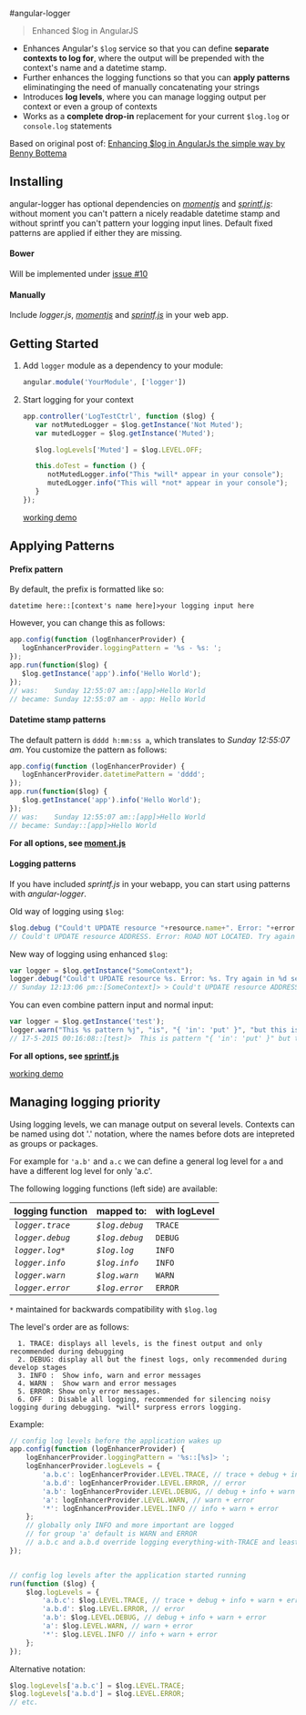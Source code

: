 #angular-logger
> Enhanced $log in AngularJS

* Enhances Angular's `$log` service so that you can define **separate contexts to log for**, where the output will be prepended with the context's name and a datetime stamp.
* Further enhances the logging functions so that you can **apply patterns** eliminatinging the need of manually concatenating your strings
* Introduces **log levels**, where you can manage logging output per context or even a group of contexts
* Works as a **complete drop-in** replacement for your current `$log.log` or `console.log` statements

Based on original post of:
<a href="http://blog.projectnibble.org/2013/12/23/enhance-logging-in-angularjs-the-simple-way/" target="_blank">Enhancing $log in AngularJs the simple way by Benny Bottema</a>

## Installing

angular-logger has optional dependencies on _[momentjs](https://github.com/moment/moment)_ and _[sprintf.js](https://github.com/alexei/sprintf.js)_: without moment you can't pattern a nicely readable datetime stamp and without sprintf you can't pattern your logging input lines. Default fixed patterns are applied if either they are missing.

#### Bower

Will be implemented under [issue #10](https://github.com/pdorgambide/angular-logger/issues/10)

#### Manually

Include _logger.js_, _[momentjs](https://github.com/moment/moment)_ and _[sprintf.js](https://github.com/alexei/sprintf.js)_ in your web app.

## Getting Started

1. Add `logger` module as a dependency to your module:

   ```javascript
   angular.module('YourModule', ['logger'])
   ```
2. Start logging for your context

   ```javascript
   app.controller('LogTestCtrl', function ($log) {
      var notMutedLogger = $log.getInstance('Not Muted');
      var mutedLogger = $log.getInstance('Muted');
   
      $log.logLevels['Muted'] = $log.LEVEL.OFF;
   
      this.doTest = function () {
         notMutedLogger.info("This *will* appear in your console");
         mutedLogger.info("This will *not* appear in your console");
      }
   });
   ```
   [working demo](http://jsfiddle.net/plantface/d7qkaumr/)

## Applying Patterns
#### Prefix pattern
By default, the prefix is formatted like so:

`datetime here::[context's name here]>your logging input here`

However, you can change this as follows:

```javascript
app.config(function (logEnhancerProvider) {
   logEnhancerProvider.loggingPattern = '%s - %s: ';
});
app.run(function($log) {
   $log.getInstance('app').info('Hello World');
});
// was:    Sunday 12:55:07 am::[app]>Hello World
// became: Sunday 12:55:07 am - app: Hello World
```

#### Datetime stamp patterns

The default pattern is `dddd h:mm:ss a`, which translates to _Sunday 12:55:07 am_. You customize the pattern as follows:

```javascript
app.config(function (logEnhancerProvider) {
   logEnhancerProvider.datetimePattern = 'dddd';
});
app.run(function($log) {
   $log.getInstance('app').info('Hello World');
});
// was:    Sunday 12:55:07 am::[app]>Hello World
// became: Sunday::[app]>Hello World
```

**For all options, see [moment.js](http://momentjs.com/docs/#/displaying/)**

#### Logging patterns

If you have included _sprintf.js_ in your webapp, you can start using patterns with _angular-logger_.

Old way of logging using `$log`:
```javascript
$log.debug ("Could't UPDATE resource "+resource.name+". Error: "+error.message+". Try again in "+delaySeconds+" seconds.")
// Could't UPDATE resource ADDRESS. Error: ROAD NOT LOCATED. Try again in 5 seconds.
```

New way of logging using enhanced `$log`:
 ```javascript
var logger = $log.getInstance("SomeContext");
logger.debug("Could't UPDATE resource %s. Error: %s. Try again in %d seconds.", resource.name, error.message, delaySeconds)
// Sunday 12:13:06 pm::[SomeContext]> > Could't UPDATE resource ADDRESS. Error: ROAD NOT LOCATED. Try again in 5 seconds.
 ```
 
You can even combine pattern input and normal input:
 ```javascript
var logger = $log.getInstance('test');
logger.warn("This %s pattern %j", "is", "{ 'in': 'put' }", "but this is not!", ['this', 'is', ['handled'], 'by the browser'], { 'including': 'syntax highlighting', 'and': 'console interaction' });
// 17-5-2015 00:16:08::[test]>  This is pattern "{ 'in': 'put' }" but this is not! ["this", "is handled", "by the browser"] Object {including: "syntax highlighting", and: "console interaction"}
 ```

**For all options, see [sprintf.js](https://github.com/alexei/sprintf.js)**

[working demo](https://jsfiddle.net/plantface/qkobLe0m/)

## Managing logging priority

Using logging levels, we can manage output on several levels. Contexts can be named using dot '.' notation, where the names before dots are intepreted as groups or packages.

For example for `'a.b'` and `a.c` we can define a general log level for `a` and have a different log level for only 'a.c'.

The following logging functions (left side) are available:

logging function  | mapped to: | with logLevel
----------------- | --------------- | --------------
_`logger.trace`_  | _`$log.debug`_       | `TRACE`
_`logger.debug`_  | _`$log.debug`_       | `DEBUG`
_`logger.log*`_   | _`$log.log`_        | `INFO`
_`logger.info`_   | _`$log.info`_        | `INFO`
_`logger.warn`_   | _`$log.warn`_        | `WARN`
_`logger.error`_  | _`$log.error`_       | `ERROR`
`*` maintained for backwards compatibility with `$log.log`

The level's order are as follows:
```
  1. TRACE: displays all levels, is the finest output and only recommended during debugging
  2. DEBUG: display all but the finest logs, only recommended during develop stages
  3. INFO :  Show info, warn and error messages
  4. WARN :  Show warn and error messages
  5. ERROR: Show only error messages.
  6. OFF  : Disable all logging, recommended for silencing noisy logging during debugging. *will* surpress errors logging.
```
Example:

```javascript
// config log levels before the application wakes up
app.config(function (logEnhancerProvider) {
    logEnhancerProvider.loggingPattern = '%s::[%s]> ';
    logEnhancerProvider.logLevels = {
        'a.b.c': logEnhancerProvider.LEVEL.TRACE, // trace + debug + info + warn + error
        'a.b.d': logEnhancerProvider.LEVEL.ERROR, // error
        'a.b': logEnhancerProvider.LEVEL.DEBUG, // debug + info + warn + error
        'a': logEnhancerProvider.LEVEL.WARN, // warn + error
        '*': logEnhancerProvider.LEVEL.INFO // info + warn + error
    };
    // globally only INFO and more important are logged
    // for group 'a' default is WARN and ERROR
    // a.b.c and a.b.d override logging everything-with-TRACE and least-with-ERROR respectively
});


// config log levels after the application started running
run(function ($log) {
    $log.logLevels = {
        'a.b.c': $log.LEVEL.TRACE, // trace + debug + info + warn + error
        'a.b.d': $log.LEVEL.ERROR, // error
        'a.b': $log.LEVEL.DEBUG, // debug + info + warn + error
        'a': $log.LEVEL.WARN, // warn + error
        '*': $log.LEVEL.INFO // info + warn + error
    };
});
```

Alternative notation:

```javascript
$log.logLevels['a.b.c'] = $log.LEVEL.TRACE;
$log.logLevels['a.b.d'] = $log.LEVEL.ERROR;
// etc.
```
